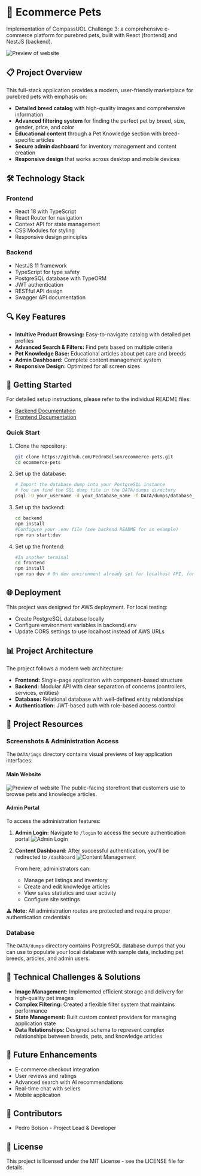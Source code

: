 # 🐾 Ecommerce Pets

Implementation of CompassUOL Challenge 3: a comprehensive e-commerce platform for purebred pets, built with React (frontend) and NestJS (backend).

![Preview of website](DATA/imgs/preview.png)

## 📋 Project Overview

This full-stack application provides a modern, user-friendly marketplace for purebred pets with emphasis on:

- **Detailed breed catalog** with high-quality images and comprehensive information
- **Advanced filtering system** for finding the perfect pet by breed, size, gender, price, and color
- **Educational content** through a Pet Knowledge section with breed-specific articles
- **Secure admin dashboard** for inventory management and content creation
- **Responsive design** that works across desktop and mobile devices

## 🛠️ Technology Stack

### Frontend
- React 18 with TypeScript
- React Router for navigation
- Context API for state management
- CSS Modules for styling
- Responsive design principles

### Backend
- NestJS 11 framework
- TypeScript for type safety
- PostgreSQL database with TypeORM
- JWT authentication
- RESTful API design
- Swagger API documentation

## 🔍 Key Features

- **Intuitive Product Browsing:** Easy-to-navigate catalog with detailed pet profiles
- **Advanced Search & Filters:** Find pets based on multiple criteria
- **Pet Knowledge Base:** Educational articles about pet care and breeds
- **Admin Dashboard:** Complete content management system
- **Responsive Design:** Optimized for all screen sizes

## 🚀 Getting Started

For detailed setup instructions, please refer to the individual README files:
- [Backend Documentation](https://github.com/PedroBolson/ecommerce-pets/blob/dev/backend/README.md)
- [Frontend Documentation](https://github.com/PedroBolson/ecommerce-pets/blob/dev/frontend/README.md)

### Quick Start

1. Clone the repository:
   ```bash
   git clone https://github.com/PedroBolson/ecommerce-pets.git
   cd ecommerce-pets
   ```

2. Set up the database:
    ```bash
    # Import the database dump into your PostgreSQL instance
    # You can find the SQL dump file in the DATA/dumps directory
    psql -U your_username -d your_database_name -f DATA/dumps/database_dump.sql
    ```

3. Set up the backend:
    ```bash
    cd backend  
    npm install  
    #Configure your .env file (see backend README for an example)
    npm run start:dev
    ```  

4. Set up the frontend:
    ```bash
    #In another terminal
    cd frontend
    npm install
    npm run dev # On dev environment already set for localhost API, for external API use .env file for front too
    ```

## 🌐 Deployment

This project was designed for AWS deployment. For local testing:
- Create PostgreSQL database locally
- Configure environment variables in backend/.env
- Update CORS settings to use localhost instead of AWS URLs

## 📊 Project Architecture

The project follows a modern web architecture:
- **Frontend:** Single-page application with component-based structure
- **Backend:** Modular API with clear separation of concerns (controllers, services, entities)
- **Database:** Relational database with well-defined entity relationships
- **Authentication:** JWT-based auth with role-based access control

## 🧪 Project Resources

### Screenshots & Administration Access

The `DATA/imgs` directory contains visual previews of key application interfaces:

#### Main Website
![Preview of website](DATA/imgs/preview.png)
The public-facing storefront that customers use to browse pets and knowledge articles.

#### Admin Portal
To access the administration features:
1. **Admin Login:** Navigate to `/login` to access the secure authentication portal
   ![Admin Login](DATA/imgs/admin-login.png)

2. **Content Dashboard:** After successful authentication, you'll be redirected to `/dashboard`
   ![Content Management](DATA/imgs/admin-dashboard.png)
   
   From here, administrators can:
   - Manage pet listings and inventory
   - Create and edit knowledge articles
   - View sales statistics and user activity
   - Configure site settings

⚠️ **Note:** All administration routes are protected and require proper authentication credentials

### Database
The `DATA/dumps` directory contains PostgreSQL database dumps that you can use to populate your local database with sample data, including pet breeds, articles, and admin users.

## 🧠 Technical Challenges & Solutions

- **Image Management:** Implemented efficient storage and delivery for high-quality pet images
- **Complex Filtering:** Created a flexible filter system that maintains performance
- **State Management:** Built custom context providers for managing application state
- **Data Relationships:** Designed schema to represent complex relationships between breeds, pets, and knowledge articles

## 🔮 Future Enhancements

- E-commerce checkout integration
- User reviews and ratings
- Advanced search with AI recommendations
- Real-time chat with sellers
- Mobile application

## 👥 Contributors

- Pedro Bolson - Project Lead & Developer

## 📄 License

This project is licensed under the MIT License - see the LICENSE file for details.